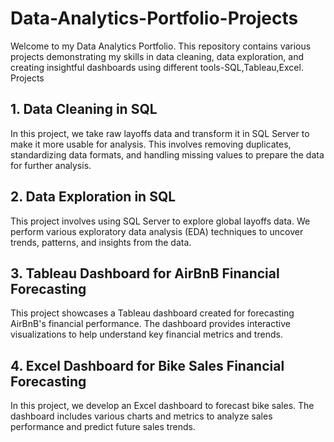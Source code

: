# Data-Analytics-Portfolio-Projects
Welcome to my Data Analytics Portfolio. This repository contains various projects demonstrating my skills in data cleaning, data exploration, and creating insightful dashboards using different tools-SQL,Tableau,Excel.
Projects

## 1. Data Cleaning in SQL
In this project, we take raw layoffs data and transform it in SQL Server to make it more usable for analysis. This involves removing duplicates, standardizing data formats, and handling missing values to prepare the data for further analysis.

## 2. Data Exploration in SQL
This project involves using SQL Server to explore global layoffs data. We perform various exploratory data analysis (EDA) techniques to uncover trends, patterns, and insights from the data.

## 3. Tableau Dashboard for AirBnB Financial Forecasting
This project showcases a Tableau dashboard created for forecasting AirBnB's financial performance. The dashboard provides interactive visualizations to help understand key financial metrics and trends.

## 4. Excel Dashboard for Bike Sales Financial Forecasting
In this project, we develop an Excel dashboard to forecast bike sales. The dashboard includes various charts and metrics to analyze sales performance and predict future sales trends.
